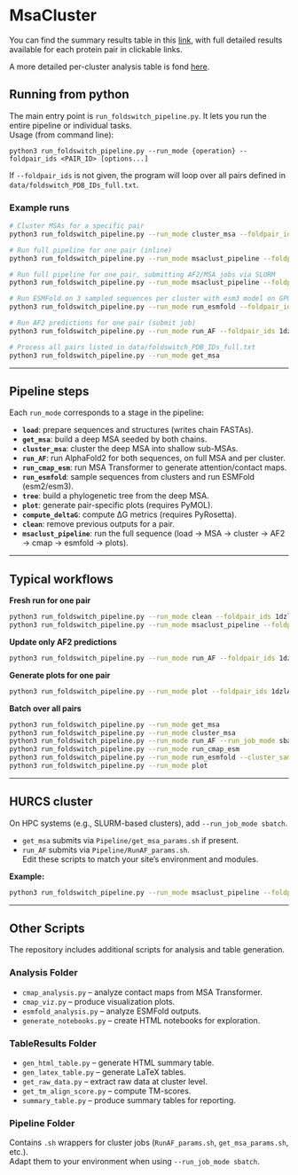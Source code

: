 # MsaCluster

You can find the summary results table in this [link](https://steveabecassis.github.io/MsaCluster/protein_comparison_table.html), with full detailed results available for each protein pair in clickable links.

A more detailed per-cluster analysis table is fond [here](https://steveabecassis.github.io/MsaCluster/protein_clusters_table.html). 

## Running from python
The main entry point is `run_foldswitch_pipeline.py`. It lets you run the entire pipeline or individual tasks.  
Usage (from command line):

```
python3 run_foldswitch_pipeline.py --run_mode {operation} --foldpair_ids <PAIR_ID> [options...]
```

If `--foldpair_ids` is not given, the program will loop over all pairs defined in `data/foldswitch_PDB_IDs_full.txt`.

### Example runs

```bash
# Cluster MSAs for a specific pair
python3 run_foldswitch_pipeline.py --run_mode cluster_msa --foldpair_ids 1dzlA_5keqF

# Run full pipeline for one pair (inline)
python3 run_foldswitch_pipeline.py --run_mode msaclust_pipeline --foldpair_ids 1dzlA_5keqF

# Run full pipeline for one pair, submitting AF2/MSA jobs via SLURM
python3 run_foldswitch_pipeline.py --run_mode msaclust_pipeline --foldpair_ids 1dzlA_5keqF --run_job_mode sbatch

# Run ESMFold on 3 sampled sequences per cluster with esm3 model on GPU
python3 run_foldswitch_pipeline.py --run_mode run_esmfold --foldpair_ids 1dzlA_5keqF --cluster_sample_n 3 --esm_model esm3 --esm_device cuda

# Run AF2 predictions for one pair (submit job)
python3 run_foldswitch_pipeline.py --run_mode run_AF --foldpair_ids 1dzlA_5keqF --run_job_mode sbatch

# Process all pairs listed in data/foldswitch_PDB_IDs_full.txt
python3 run_foldswitch_pipeline.py --run_mode get_msa
```

---

## Pipeline steps

Each `run_mode` corresponds to a stage in the pipeline:

- **`load`**: prepare sequences and structures (writes chain FASTAs).  
- **`get_msa`**: build a deep MSA seeded by both chains.  
- **`cluster_msa`**: cluster the deep MSA into shallow sub-MSAs.  
- **`run_AF`**: run AlphaFold2 for both sequences, on full MSA and per cluster.  
- **`run_cmap_esm`**: run MSA Transformer to generate attention/contact maps.  
- **`run_esmfold`**: sample sequences from clusters and run ESMFold (esm2/esm3).  
- **`tree`**: build a phylogenetic tree from the deep MSA.  
- **`plot`**: generate pair-specific plots (requires PyMOL).  
- **`compute_deltaG`**: compute ΔG metrics (requires PyRosetta).  
- **`clean`**: remove previous outputs for a pair.  
- **`msaclust_pipeline`**: run the full sequence (load → MSA → cluster → AF2 → cmap → esmfold → plots).  

---

## Typical workflows

**Fresh run for one pair**
```bash
python3 run_foldswitch_pipeline.py --run_mode clean --foldpair_ids 1dzlA_5keqF
python3 run_foldswitch_pipeline.py --run_mode msaclust_pipeline --foldpair_ids 1dzlA_5keqF
```

**Update only AF2 predictions**
```bash
python3 run_foldswitch_pipeline.py --run_mode run_AF --foldpair_ids 1dzlA_5keqF --run_job_mode sbatch
```

**Generate plots for one pair**
```bash
python3 run_foldswitch_pipeline.py --run_mode plot --foldpair_ids 1dzlA_5keqF --global_plots
```

**Batch over all pairs**
```bash
python3 run_foldswitch_pipeline.py --run_mode get_msa
python3 run_foldswitch_pipeline.py --run_mode cluster_msa
python3 run_foldswitch_pipeline.py --run_mode run_AF --run_job_mode sbatch
python3 run_foldswitch_pipeline.py --run_mode run_cmap_esm
python3 run_foldswitch_pipeline.py --run_mode run_esmfold --cluster_sample_n 2
python3 run_foldswitch_pipeline.py --run_mode plot
```

---

## HURCS cluster

On HPC systems (e.g., SLURM-based clusters), add `--run_job_mode sbatch`.  
- `get_msa` submits via `Pipeline/get_msa_params.sh` if present.  
- `run_AF` submits via `Pipeline/RunAF_params.sh`.  
Edit these scripts to match your site’s environment and modules.

**Example:**  
```bash
python3 run_foldswitch_pipeline.py --run_mode msaclust_pipeline --foldpair_ids 1dzlA_5keqF --run_job_mode sbatch
```

---

## Other Scripts

The repository includes additional scripts for analysis and table generation.

### Analysis Folder
- `cmap_analysis.py` – analyze contact maps from MSA Transformer.  
- `cmap_viz.py` – produce visualization plots.  
- `esmfold_analysis.py` – analyze ESMFold outputs.  
- `generate_notebooks.py` – create HTML notebooks for exploration.  

### TableResults Folder
- `gen_html_table.py` – generate HTML summary table.  
- `gen_latex_table.py` – generate LaTeX tables.  
- `get_raw_data.py` – extract raw data at cluster level.  
- `get_tm_align_score.py` – compute TM-scores.  
- `summary_table.py` – produce summary tables for reporting.  

### Pipeline Folder
Contains `.sh` wrappers for cluster jobs (`RunAF_params.sh`, `get_msa_params.sh`, etc.).  
Adapt them to your environment when using `--run_job_mode sbatch`.
